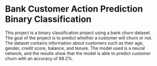 # Bank Customer Action Prediction Binary Classification

This project is a binary classification project using a bank churn dataset. The goal of the project is to predict whether a customer will churn or not. The dataset contains information about customers such as their age, gender, credit score, balance, and tenure. The model used is a neural network, and the results show that the model is able to predict customer churn with an accuracy of 88.2%.

